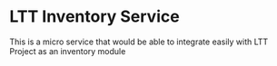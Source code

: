 # LTT Inventory Service

This is a micro service that would be able to integrate easily with LTT Project as an inventory module